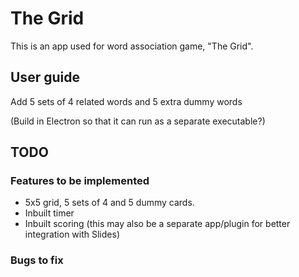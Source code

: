 # The Grid
This is an app used for word association game, "The Grid".

## User guide
Add 5 sets of 4 related words and 5 extra dummy words

(Build in Electron so that it can run as a separate executable?)

## TODO

### Features to be implemented
- 5x5 grid, 5 sets of 4 and 5 dummy cards.
- Inbuilt timer
- Inbuilt scoring (this may also be a separate app/plugin for better integration with Slides)


### Bugs to fix